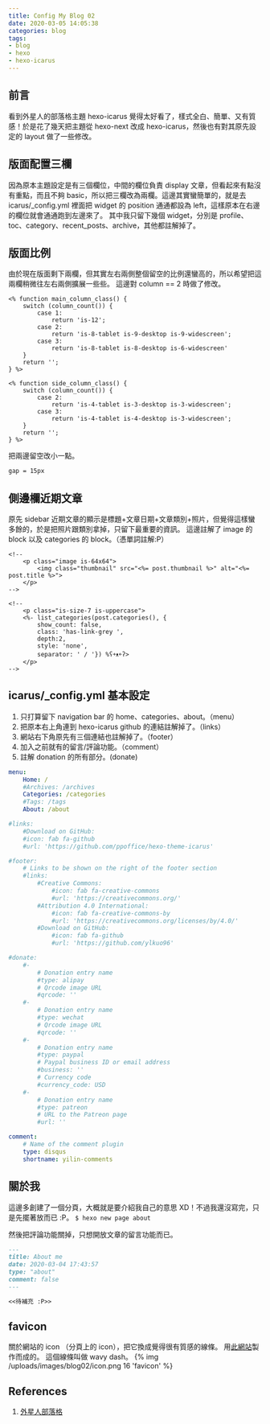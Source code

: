 ```yaml
---
title: Config My Blog 02
date: 2020-03-05 14:05:38
categories: blog
tags:
- blog
- hexo
- hexo-icarus
---
```


## 前言
看到外星人的部落格主題 hexo-icarus 覺得太好看了，樣式全白、簡單、又有質感！於是花了幾天把主題從 hexo-next 改成 hexo-icarus，然後也有對其原先設定的 layout 做了一些修改。

<!--more-->

## 版面配置三欄
因為原本主題設定是有三個欄位，中間的欄位負責 display 文章，但看起來有點沒有重點，而且不夠 basic，所以把三欄改為兩欄。這邊其實蠻簡單的，就是去 icarus/\_config.yml 裡面把 widget 的 position 通通都設為 left，這樣原本在右邊的欄位就會通通跑到左邊來了。
其中我只留下幾個 widget，分別是 profile、toc、category、recent_posts、archive，其他都註解掉了。

## 版面比例
由於現在版面剩下兩欄，但其實左右兩側整個留空的比例還蠻高的，所以希望把這兩欄稍微往左右兩側擴展一些些。
這邊對 column == 2 時做了修改。

```ejs icarus/layout/layout.ejs
<% function main_column_class() {
    switch (column_count()) {
        case 1:
            return 'is-12';
        case 2:
            return 'is-8-tablet is-9-desktop is-9-widescreen';
        case 3:
            return 'is-8-tablet is-8-desktop is-6-widescreen'
    }
    return '';
} %>
```

```ejs icarus/layout/common/widget.ejs
<% function side_column_class() {
    switch (column_count()) {
        case 2:
            return 'is-4-tablet is-3-desktop is-3-widescreen';
        case 3:
            return 'is-4-tablet is-4-desktop is-3-widescreen';
    }
    return '';
} %>
```

把兩邊留空改小一點。
```css icarus/source/css/style.styl
gap = 15px
```

## 側邊欄近期文章
原先 sidebar 近期文章的顯示是標題+文章日期+文章類別+照片，但覺得這樣蠻多餘的，於是把照片跟類別拿掉，只留下最重要的資訊。
這邊註解了 image 的 block 以及 categories 的 block。（憑單詞註解:P）

```ejs icarus/layout/widget/recent_posts.ejs
<!--
    <p class="image is-64x64">
        <img class="thumbnail" src="<%= post.thumbnail %>" alt="<%= post.title %>">
    </p>
-->
    
<!--
    <p class="is-size-7 is-uppercase">
    <%- list_categories(post.categories(), {
    	show_count: false,
    	class: 'has-link-grey ',
    	depth:2,
    	style: 'none',
    	separator: ' / '}) %ʕ￫ᴥ￩ʔ>
    </p>
-->
```

## icarus/_config.yml 基本設定
1. 只打算留下 navigation bar 的 home、categories、about。（menu）
2. 把原本右上角連到 hexo-icarus github 的連結註解掉了。（links）
3. 網站右下角原先有三個連結也註解掉了。（footer）
4. 加入之前就有的留言/評論功能。（comment）
5. 註解 donation 的所有部分。(donate)

```yaml icarus/_config.yml
menu:
    Home: /
    #Archives: /archives
    Categories: /categories
    #Tags: /tags
    About: /about

#links:
    #Download on GitHub:
    #icon: fab fa-github
    #url: 'https://github.com/ppoffice/hexo-theme-icarus'

#footer:
    # Links to be shown on the right of the footer section
    #links:
        #Creative Commons:
            #icon: fab fa-creative-commons
            #url: 'https://creativecommons.org/'
        #Attribution 4.0 International:
            #icon: fab fa-creative-commons-by
            #url: 'https://creativecommons.org/licenses/by/4.0/'
        #Download on GitHub:
            #icon: fab fa-github
            #url: 'https://github.com/ylkuo96' 

#donate:
    #-
        # Donation entry name
        #type: alipay
        # Qrcode image URL
        #qrcode: ''
    #-
        # Donation entry name
        #type: wechat
        # Qrcode image URL
        #qrcode: ''
    #-
        # Donation entry name
        #type: paypal
        # Paypal business ID or email address
        #business: ''
        # Currency code
        #currency_code: USD
    #-
        # Donation entry name
        #type: patreon
        # URL to the Patreon page
        #url: ''

comment:
    # Name of the comment plugin
    type: disqus
    shortname: yilin-comments
```

## 關於我
這邊多創建了一個分頁，大概就是要介紹我自己的意思 XD！不過我還沒寫完，只是先擺著放而已 :P。
`$ hexo new page about`

然後把評論功能關掉，只想開放文章的留言功能而已。
```markdown blog/source/about/index.md
---
title: About me
date: 2020-03-04 17:43:57
type: "about"
comment: false
---

<<待補充 :P>>
```

## favicon
關於網站的 icon （分頁上的 icon），把它換成覺得很有質感的線條。
用[此網站](https://favicon.io/favicon-generator/)製作而成的。
這個線條叫做 wavy dash。
{% img /uploads/images/blog02/icon.png 16 'favicon' %}

## References
1. [外星人部落格](oalieno.github.io)
